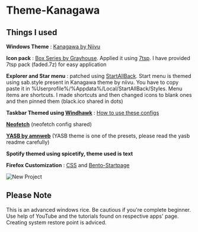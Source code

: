# Theme-Kanagawa
## Things I used
**Windows Theme** : [Kanagawa by Niivu](https://www.deviantart.com/niivu/art/Kanagawa-for-Windows-11-1021605687)

**Icon pack** : [Box Series by Grayhouse](https://www.deviantart.com/grayhouse/art/bOx-serie4-1A-921774432). Applied it using [7tsp](https://www.deviantart.com/devillnside/art/7TSP-GUI-2019-Edition-804769422). I have provided 7tsp pack (faded.7z) for easy application

**Explorer and Star menu** : patched using [StartAllBack](https://www.startallback.com/). Start menu is themed using sab.style present in Kanagawa theme by niivu. You have to copy paste it in %Userprofile%/%Appdata%/Local/StartAllBack/Styles. Menu items are shortcuts. I made shortcuts and then changed icons to blank ones and then pinned them (black.ico shared in dots)

**Taskbar Themed using [Windhawk](https://windhawk.net/)** : [How to use these configs](https://github.com/Legend0804/Work-Theme/blob/main/Windhawk%20Configs/How%20to%20use%20these%20scripts)

**[Neofetch](https://github.com/dylanaraps/neofetch)** (neofetch config shared)

**[YASB by amnweb](https://github.com/amnweb/yasb)** (YASB theme is one of the presets, please read the yasb readme carefully)

**Spotify themed using spicetify, theme used is text**

**Firefox Customization** : [CSS](https://github.com/FawazBinSaleem/FireFoxOneLinerCSS) and [Bento-Startpage](https://github.com/migueravila/Bento)

![New Project](https://github.com/user-attachments/assets/bac9a630-28db-4694-bf7b-4d4e7ee64672)

## Please Note
This is an advanced windows rice. Be cautious if you're complete beginner. Use help of YouTube and the tutorials found on respective apps' page. Creating system restore point is adviced.
